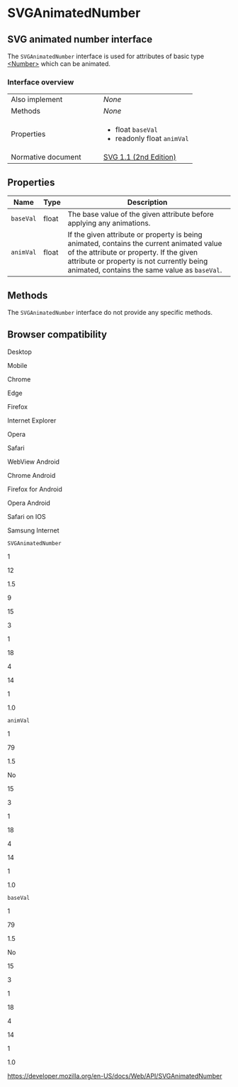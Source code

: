 SVGAnimatedNumber
=================

SVG animated number interface
-----------------------------

The `SVGAnimatedNumber` interface is used for attributes of basic type [&lt;Number&gt;](https://developer.mozilla.org/en-US/docs/Web/SVG/Content_type#number) which can be animated.

### Interface overview

<table><colgroup><col style="width: 50%" /><col style="width: 50%" /></colgroup><tbody><tr class="odd"><td>Also implement</td><td><em>None</em></td></tr><tr class="even"><td>Methods</td><td><em>None</em></td></tr><tr class="odd"><td>Properties</td><td><ul><li>float <code>baseVal</code></li><li>readonly float <code>animVal</code></li></ul></td></tr><tr class="even"><td>Normative document</td><td><a href="https://www.w3.org/TR/SVG11/types.html#InterfaceSVGAnimatedNumber">SVG 1.1 (2nd Edition)</a></td></tr></tbody></table>

Properties
----------

<table><thead><tr class="header"><th>Name</th><th>Type</th><th>Description</th></tr></thead><tbody><tr class="odd"><td><code>baseVal</code></td><td>float</td><td>The base value of the given attribute before applying any animations.</td></tr><tr class="even"><td><code>animVal</code></td><td>float</td><td>If the given attribute or property is being animated, contains the current animated value of the attribute or property. If the given attribute or property is not currently being animated, contains the same value as <code>baseVal</code>.</td></tr></tbody></table>

Methods
-------

The `SVGAnimatedNumber` interface do not provide any specific methods.

Browser compatibility
---------------------

Desktop

Mobile

Chrome

Edge

Firefox

Internet Explorer

Opera

Safari

WebView Android

Chrome Android

Firefox for Android

Opera Android

Safari on IOS

Samsung Internet

`SVGAnimatedNumber`

1

12

1.5

9

15

3

1

18

4

14

1

1.0

`animVal`

1

79

1.5

No

15

3

1

18

4

14

1

1.0

`baseVal`

1

79

1.5

No

15

3

1

18

4

14

1

1.0

<a href="https://developer.mozilla.org/en-US/docs/Web/API/SVGAnimatedNumber" class="_attribution-link">https://developer.mozilla.org/en-US/docs/Web/API/SVGAnimatedNumber</a>
